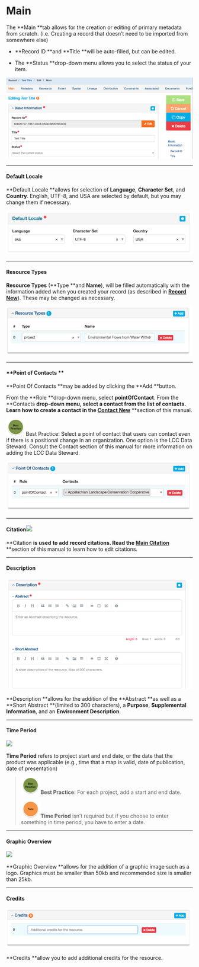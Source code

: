 # Main

The **Main **tab allows for the creation or editing of primary metadata from scratch. \(i.e. Creating a record that doesn’t need to be imported from somewhere else\)

* **Record ID **and **Title **will be auto-filled, but can be edited.

* The **Status **drop-down menu allows you to select the status of your item.

![](/assets/main_screenshot.png)

---

#### **Default Locale**

**Default Locale **allows for selection of **Language**, **Character Set**, and **Country**. English, UTF-8, and USA are selected by default, but you may change them if necessary.

![](/assets/default_local.png)

---

#### **Resource Types**

**Resource Types** \(**Type **and **Name**\), will be filled automatically with the information added when you created your record \(as described in [**Record New**](/records\record\new.md)\). These may be changed as necessary.

![](/assets/resource_types.png)

---

#### **Point of Contacts **

**Point Of Contacts **may be added by clicking the **Add **button.

From the **Role **drop-down menu, select **pointOfContact**. From the **Contacts **drop-down menu, select a contact from the list of contacts. Learn how to create a contact in the [**Contact New**](/contact\new.md)** **section of this manual.

![](/assets/best_practice_small.png)Best Practice: Select a point of contact that users can contact even if there is a positional change in an organization. One option is the LCC Data Steward. Consult the Contact section of this manual for more information on adding the LCC Data Steward.

![](/assets/point_of_contact.png)



---

#### **Citation**![](https://lh6.googleusercontent.com/6HlssG-PaXQEFLflkgMXCauJ7BxZwUfWqYdmu3ZHlv6a7YiwTh1VQIqf2crWkYxdrr6AyoTIKZGqhxrsr3MeGXhg0DLVGNbSQw5DvKWNs0W3xzn55uS2SDqwmE7zj_HNSUFI-1TC)

**Citation **is used** **to add record citations. Read the [**Main** **Citation**](/record/edit/main/citation.md)** **section of this manual to learn how to edit citations.

---

#### **Description**

![](/assets/description.png)

**Description **allows for the addition of the **Abstract **as well as a **Short Abstract **\(limited to 300 characters\), a **Purpose**, **Supplemental Information**, and an **Environment Description**.

---

#### **Time Period**

![](https://lh6.googleusercontent.com/qxFTVhwjILl5KxVKDAnlegTc-gjh28dFI0RiioVQrITdkphJp3oE3UokYkhG5VEipyJGl6Dj50RNszi6dIQLFjPxTMPRMZAOaFh4DiL184yheV9sKj1_gGnlcjYH_8_bp4aJnH6t)

**Time Period** refers to project start and end date, or the date that the product was applicable \(e.g., time that a map is valid, date of publication, date of presentation\)

> ![](/assets/best_practice_small.png)**Best Practice:** For each project, add a start and end date.
>
> ![](/assets/note_small.png)**Time Period** isn’t required but if you choose to enter something in time period, you have to enter a date.

---

#### **Graphic Overview**

![](https://lh4.googleusercontent.com/E0bc_a4f_FyRC3KkEPAGxYFom_bbh-DeJ6r0LZqx8m575f7rvr1-nBBfq04ANOsiYFDC5UeeD57vuS0-VRgwQbVdQvdlIcz4HnXgizjYooWF57ro2eHHyk0js3RfpMZuy0mfWvFZ)

**Graphic Overview **allows for the addition of a graphic image such as a logo. Graphics must be smaller than 50kb and recommended size is smaller than 25kb.

---

#### **Credits**

![](/assets/credits_screenshot.png)

**Credits **allow you to add additional credits for the resource.

